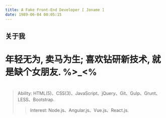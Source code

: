 ```yaml
---
title: A Fake Front-End Developer [ Joname ]
date: 1989-06-04 00:05:15
---
```

## 关于我
# 年轻无为, 卖马为生; 喜欢钻研新技术, 就是缺个女朋友. %>_<%
#	
> Ability: HTML(5)、CSS(3)、JavaScript、jQuery、Git、Gulp、Grunt、LESS、Bootstrap.
>> Interest: Node.js、Angular.js、Vue.js、React.js.